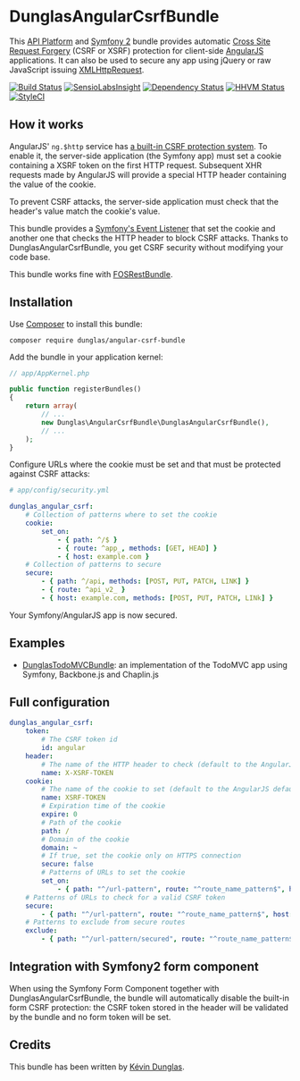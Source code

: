 # DunglasAngularCsrfBundle

This [API Platform](http://api-platform.com) and [Symfony 2](http://symfony.com) bundle provides automatic [Cross Site Request Forgery](http://en.wikipedia.org/wiki/Cross-site_request_forgery) (CSRF or XSRF) protection for client-side [AngularJS](http://angularjs.org/) applications.
It can also be used to secure any app using jQuery or raw JavaScript issuing [XMLHttpRequest](https://developer.mozilla.org/en-US/docs/Web/API/XMLHttpRequest).

[![Build Status](https://travis-ci.org/dunglas/DunglasAngularCsrfBundle.png?branch=master)](https://travis-ci.org/dunglas/DunglasAngularCsrfBundle)
[![SensioLabsInsight](https://insight.sensiolabs.com/projects/4a1e438f-038e-4cd7-ab6e-8849c4586a08/mini.png)](https://insight.sensiolabs.com/projects/4a1e438f-038e-4cd7-ab6e-8849c4586a08)
[![Dependency Status](https://www.versioneye.com/user/projects/5583d39036386100150002dd/badge.svg?style=flat)](https://www.versioneye.com/user/projects/5583d39036386100150002dd)
[![HHVM Status](http://hhvm.h4cc.de/badge/dunglas/angular-csrf-bundle.svg)](http://hhvm.h4cc.de/package/dunglas/angular-csrf-bundle)
[![StyleCI](https://styleci.io/repos/15552938/shield)](https://styleci.io/repos/15552938)

## How it works

AngularJS' `ng.$http` service has [a built-in CSRF protection system](http://docs.angularjs.org/api/ng.$http#description_security-considerations_cross-site-request-forgery-protection).
To enable it, the server-side application (the Symfony app) must set a cookie containing a XSRF token on the first HTTP request.
Subsequent XHR requests made by AngularJS will provide a special HTTP header containing the value of the cookie.

To prevent CSRF attacks, the server-side application must check that the header's value match the cookie's value.

This bundle provides a [Symfony's Event Listener](http://symfony.com/doc/current/cookbook/service_container/event_listener.html) that set the cookie and another one that checks the HTTP header to block CSRF attacks.
Thanks to DunglasAngularCsrfBundle, you get CSRF security without modifying your code base.

This bundle works fine with [FOSRestBundle](https://github.com/FriendsOfSymfony/FOSRestBundle).

## Installation

Use [Composer](http://getcomposer.org/) to install this bundle:

    composer require dunglas/angular-csrf-bundle

Add the bundle in your application kernel:

```php
// app/AppKernel.php

public function registerBundles()
{
    return array(
        // ...
        new Dunglas\AngularCsrfBundle\DunglasAngularCsrfBundle(),
        // ...
    );
}
```

Configure URLs where the cookie must be set and that must be protected against CSRF attacks:

```yaml
# app/config/security.yml

dunglas_angular_csrf:
    # Collection of patterns where to set the cookie
    cookie:
        set_on:
            - { path: ^/$ }
            - { route: ^app_, methods: [GET, HEAD] }
            - { host: example.com }
    # Collection of patterns to secure
    secure:
        - { path: ^/api, methods: [POST, PUT, PATCH, LINK] }
        - { route: ^api_v2_ }
        - { host: example.com, methods: [POST, PUT, PATCH, LINk] }
```

Your Symfony/AngularJS app is now secured.

## Examples

* [DunglasTodoMVCBundle](https://github.com/dunglas/DunglasTodoMVCBundle): an implementation of the TodoMVC app using Symfony, Backbone.js and Chaplin.js

## Full configuration

```yaml
dunglas_angular_csrf:
    token:
        # The CSRF token id
        id: angular
    header:
        # The name of the HTTP header to check (default to the AngularJS default)
        name: X-XSRF-TOKEN
    cookie:
        # The name of the cookie to set (default to the AngularJS default)
        name: XSRF-TOKEN
        # Expiration time of the cookie
        expire: 0
        # Path of the cookie
        path: /
        # Domain of the cookie
        domain: ~
        # If true, set the cookie only on HTTPS connection
        secure: false
        # Patterns of URLs to set the cookie
        set_on:
            - { path: "^/url-pattern", route: "^route_name_pattern$", host: "example.com", methods: [GET, POST] }
    # Patterns of URLs to check for a valid CSRF token
    secure:
        - { path: "^/url-pattern", route: "^route_name_pattern$", host: "example.com", methods: [GET, POST] }
    # Patterns to exclude from secure routes
    exclude:
        - { path: "^/url-pattern/secured", route: "^route_name_pattern$", host: "example.com", methods: [GET, POST] }
```

## Integration with Symfony2 form component

When using the Symfony Form Component together with DunglasAngularCsrfBundle, the bundle will automatically disable the built-in form CSRF protection: the CSRF token stored in the header will be validated by the bundle and no form token will be set.

## Credits

This bundle has been written by [Kévin Dunglas](http://dunglas.fr).
